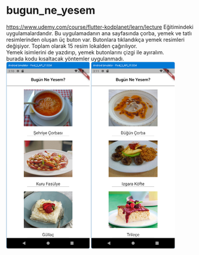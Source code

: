 # bugun_ne_yesem

https://www.udemy.com/course/flutter-kodplanet/learn/lecture Eğitimindeki uygulamalardandır.
Bu uygulamadanın ana sayfasında çorba, yemek ve tatlı resimlerinden oluşan üç buton var.
Butonlara tıklandıkça yemek resimleri değişiyor. Toplam olarak 15 resim lokalden çağırılıyor.\
Yemek isimlerini de yazdırıp, yemek butonlarını çizgi ile ayıralım.\
burada kodu kısaltacak yöntemler uygulanmadı.\
<img src="https://github.com/VedatBiner/flutter-codes/blob/master/bugun_ne_yesem/screen_shots/img-1.png" height="500em"/>
<img src="https://github.com/VedatBiner/flutter-codes/blob/master/bugun_ne_yesem/screen_shots/img-2.png" height="500em"/>